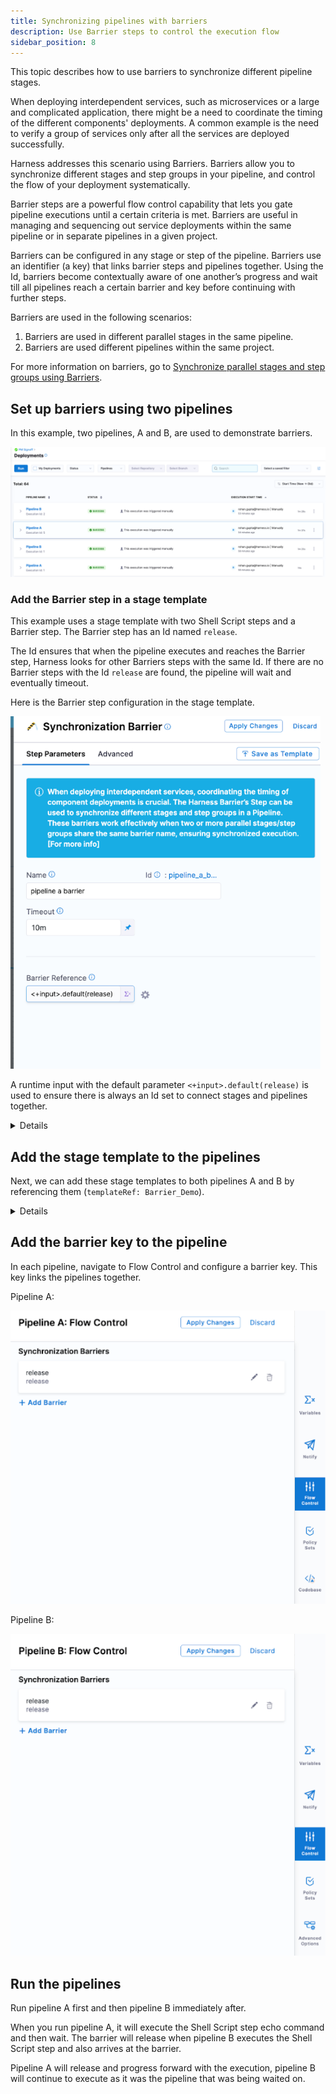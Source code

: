 ```yaml
---
title: Synchronizing pipelines with barriers
description: Use Barrier steps to control the execution flow
sidebar_position: 8
---
```


This topic describes how to use barriers to synchronize different pipeline stages.

When deploying interdependent services, such as microservices or a large and complicated application, there might be a need to coordinate the timing of the different components' deployments. A common example is the need to verify a group of services only after all the services are deployed successfully.

Harness addresses this scenario using Barriers. Barriers allow you to synchronize different stages and step groups in your pipeline, and control the flow of your deployment systematically.

Barrier steps are a powerful flow control capability that lets you gate pipeline executions until a certain criteria is met. Barriers are useful in managing and sequencing out service deployments within the same pipeline or in separate pipelines in a given project. 

Barriers can be configured in any stage or step of the pipeline. Barriers use an identifier (a key) that links barrier steps and pipelines together. Using the Id, barriers become contextually aware of one another’s progress and wait till all pipelines reach a certain barrier and key before continuing with further steps. 

Barriers are used in the following scenarios: 

1. Barriers are used in different parallel stages in the same pipeline.
2. Barriers are used different pipelines within the same project.

For more information on barriers, go to [Synchronize parallel stages and step groups using Barriers](/docs/continuous-delivery/x-platform-cd-features/cd-steps/flow-control/synchronize-deployments-using-barriers).

## Set up barriers using two pipelines

In this example, two pipelines, A and B, are used to demonstrate barriers.

![picture 0](../new-user/static/7310a28e2595c6e8f47d7fece0f0034ad4b0764721a97d9993cf2817e289c3d7.png)  

### Add the Barrier step in a stage template

This example uses a stage template with two Shell Script steps and a Barrier step. The Barrier step has an Id named `release`. 

The Id ensures that when the pipeline executes and reaches the Barrier step, Harness looks for other Barriers steps with the same Id. If there are no Barrier steps with the Id `release` are found, the pipeline will wait and eventually timeout. 

Here is the Barrier step configuration in the stage template.

![picture 1](../new-user/static/d569120c89778cb3ca5ac44c6218f38601d7d070ec77fa9b3f9b471b9037523d.png)  

A runtime input with the default parameter `<+input>.default(release)` is used to ensure there is always an Id set to connect stages and pipelines together.

<details>

		<summary>Example stage template YAML</summary>

```yaml
template:
  name: Barrier Demo
  type: Stage
  projectIdentifier: default
  orgIdentifier: default
  spec:
    type: Custom
    spec:
      execution:
        steps:
          - step:
              type: ShellScript
              name: Hello
              identifier: Hello
              spec:
                shell: Bash
                onDelegate: true
                source:
                  type: Inline
                  spec:
                    script: echo "Hello"
                environmentVariables: []
                outputVariables: []
              timeout: 10m
          - step:
              type: Barrier
              name: pipeline a barrier
              identifier: pipeline_a_barrier
              spec:
                barrierRef: <+input>.default(release)
              timeout: 10m
          - step:
              type: ShellScript
              name: Done
              identifier: Done
              spec:
                shell: Bash
                onDelegate: true
                source:
                  type: Inline
                  spec:
                    script: echo "Everyone completed the barrier!"
                environmentVariables: []
                outputVariables: []
              timeout: 10m
          - step:
              type: ShellScript
              name: Failure
              identifier: Failure
              spec:
                shell: Bash
                onDelegate: true
                source:
                  type: Inline
                  spec:
                    script: echo "We failed to reach the barrier"
                environmentVariables: []
                outputVariables: []
              when:
                stageStatus: Failure
              timeout: 10m
  identifier: Barrier_Demo
  versionLabel: "1.0"
```
</details>

## Add the stage template to the pipelines

Next, we can add these stage templates to both pipelines A and B by referencing them (`templateRef: Barrier_Demo`).

<details>

		<summary>YAML for pipelines A and B</summary>

Pipeline A:

```yaml
pipeline:
  name: Pipeline A
  identifier: Pipeline_A
  projectIdentifier: PM_Signoff
  orgIdentifier: default
  tags: {}
  stages:
    - stage:
        name: deploy
        identifier: deploy
        template:
          templateRef: Barrier_Demo
          versionLabel: "1.0"
          templateInputs:
            type: Custom
            spec:
              execution:
                steps:
                  - step:
                      identifier: pipeline_a_barrier
                      type: Barrier
                      spec:
                        barrierRef: <+input>.default(release)
  flowControl:
    barriers:
      - name: release
        identifier: release
```

Pipeline B:

```yaml
pipeline:
  name: Pipeline B
  identifier: Pipeline_B
  projectIdentifier: PM_Signoff
  orgIdentifier: default
  tags: {}
  flowControl:
    barriers:
      - name: release
        identifier: release
  stages:
    - stage:
        name: deploy
        identifier: deploy
        template:
          templateRef: Barrier_Demo
          versionLabel: "1.0"
          templateInputs:
            type: Custom
            spec:
              execution:
                steps:
                  - step:
                      identifier: pipeline_a_barrier
                      type: Barrier
                      spec:
                        barrierRef: <+input>.default(release)
```

</details>

## Add the barrier key to the pipeline

In each pipeline, navigate to Flow Control and configure a barrier key. This key links the pipelines together. 

Pipeline A:

![picture 2](../new-user/static/0c597ea877da9b9f586550230ae176c56abc6267941ff80f08f4d3a57878c7a8.png)  


Pipeline B:

![picture 3](../new-user/static/a724a004d825cf4eb946aa0a2033f09cdaacbc1ea6d3185bf4d3eaa63177cf99.png)  

## Run the pipelines

Run pipeline A first and then pipeline B immediately after. 

When you run pipeline A, it will execute the Shell Script step echo command and then wait. The barrier will release when pipeline B executes the Shell Script step and also arrives at the barrier. 

Pipeline A will release and progress forward with the execution, pipeline B will continue to execute as it was the pipeline that was being waited on.



